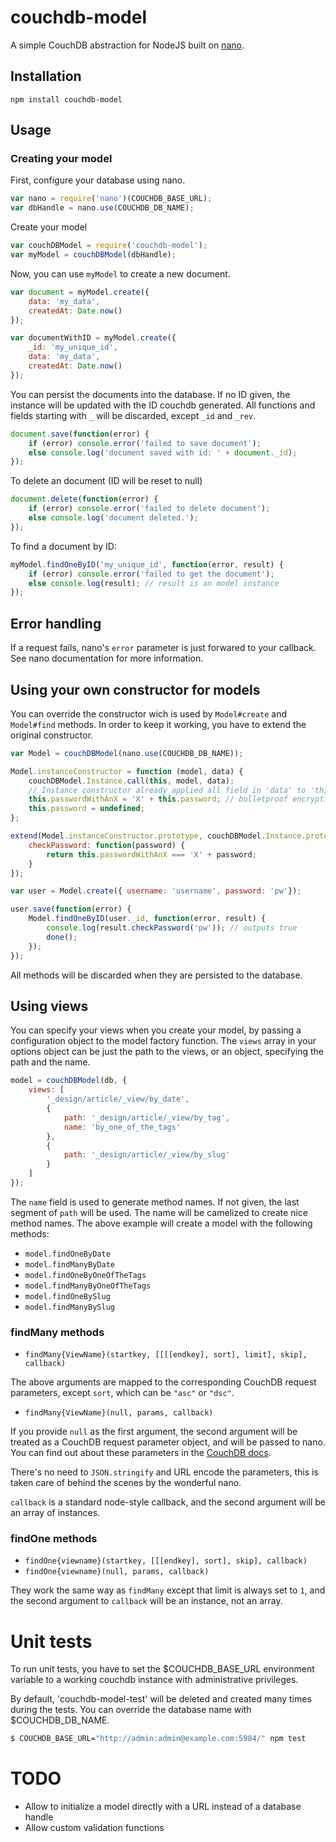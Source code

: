 # couchdb-model

A simple CouchDB abstraction for NodeJS built on [nano](https://github.com/dscape/nano).

## Installation
`npm install couchdb-model`

## Usage

### Creating your model

First, configure your database using nano.

``` js
var nano = require('nano')(COUCHDB_BASE_URL);
var dbHandle = nano.use(COUCHDB_DB_NAME);

```

Create your model

``` js
var couchDBModel = require('couchdb-model');
var myModel = couchDBModel(dbHandle);
```

Now, you can use `myModel` to create a new document.

``` js
var document = myModel.create({
	data: 'my_data',
	createdAt: Date.now()
});

var documentWithID = myModel.create({
	_id: 'my_unique_id',
	data: 'my_data',
	createdAt: Date.now()
});

```

You can persist the documents into the database. If no ID given, the instance
will be updated with the ID couchdb generated.
All functions and fields starting with `_` will be discarded, except 
`_id` and `_rev`.

``` js
document.save(function(error) {
	if (error) console.error('failed to save document');
	else console.log('document saved with id: ' + document._id);
});
```

To delete an document (ID will be reset to null)

``` js
document.delete(function(error) {
	if (error) console.error('failed to delete document');
	else console.log('document deleted.');
});
```

To find a document by ID:

``` js
myModel.findOneByID('my_unique_id', function(error, result) {
	if (error) console.error('failed to get the document');
	else console.log(result); // result is an model instance
});
```

## Error handling

If a request fails, nano's `error` parameter is just forwared to your callback.
See nano documentation for more information.

## Using your own constructor for models

You can override the constructor wich is used by `Model#create` and `Model#find` methods.
In order to keep it working, you have to extend the original constructor.

``` js
var Model = couchDBModel(nano.use(COUCHDB_DB_NAME));

Model.instanceConstructor = function (model, data) {
	couchDBModel.Instance.call(this, model, data);
	// Instance constructor already applied all field in 'data' to 'this'.
	this.passwordWithAnX = 'X' + this.password;	// bulletproof encryption
	this.password = undefined;
};

extend(Model.instanceConstructor.prototype, couchDBModel.Instance.prototype, {
	checkPassword: function(password) {
		return this.passwordWithAnX === 'X' + password;
	}
});

var user = Model.create({ username: 'username', password: 'pw'});

user.save(function(error) {
	Model.findOneByID(user._id, function(error, result) {
		console.log(result.checkPassword('pw')); // outputs true
		done();
	});
});	
```
All methods will be discarded when they are persisted to the database.

## Using views

You can specify your views when you create your model, by passing a configuration object to the model factory function. The `views` array in your options object can be just the path to the views, or an object, specifying the path and the name.

``` js
model = couchDBModel(db, {
	views: [
		'_design/article/_view/by_date', 
		{
			path: '_design/article/_view/by_tag',
			name: 'by_one_of_the_tags'
		}, 
		{
			path: '_design/article/_view/by_slug'
		}
	]
});

```

The `name` field is used to generate method names. If not given, the last segment of `path` will be used. The name will be camelized to create nice method names. 
The above example will create a model with the following methods:

* `model.findOneByDate`
* `model.findManyByDate`
* `model.findOneByOneOfTheTags`
* `model.findManyByOneOfTheTags`
* `model.findOneBySlug`
* `model.findManyBySlug`

### findMany methods

* `findMany{ViewName}(startkey, [[[[endkey], sort], limit], skip], callback)`

The above arguments are mapped to the corresponding CouchDB request parameters, except `sort`, which can be `"asc"` or `"dsc"`.

* `findMany{ViewName}(null, params, callback)`

If you provide `null` as the first argument, the second argument will be treated as a CouchDB request parameter object, and will be passed to nano. You can find out about these parameters in the [CouchDB docs](http://wiki.apache.org/couchdb/HTTP_view_API#Querying_Options).

There's no need to `JSON.stringify` and URL encode the parameters, this is taken care of behind the scenes by the wonderful nano.

`callback` is a standard node-style callback, and the second argument will be an array of instances.

### findOne methods
* `findOne{viewname}(startkey, [[[endkey], sort], skip], callback)`
* `findOne{viewname}(null, params, callback)`

They work the same way as `findMany` except that limit is always set to `1`, and the second argument to `callback` will be an instance, not an array.

# Unit tests

To run unit tests, you have to set the $COUCHDB_BASE_URL environment variable
to a working couchdb instance with administrative privileges.

By default, 'couchdb-model-test' will be deleted and created many times
during the tests. You can override the database name with $COUCHDB_DB_NAME.

``` bash
$ COUCHDB_BASE_URL="http://admin:admin@example.com:5984/" npm test
```

# TODO

* Allow to initialize a model directly with a URL instead of a database handle
* Allow custom validation functions
